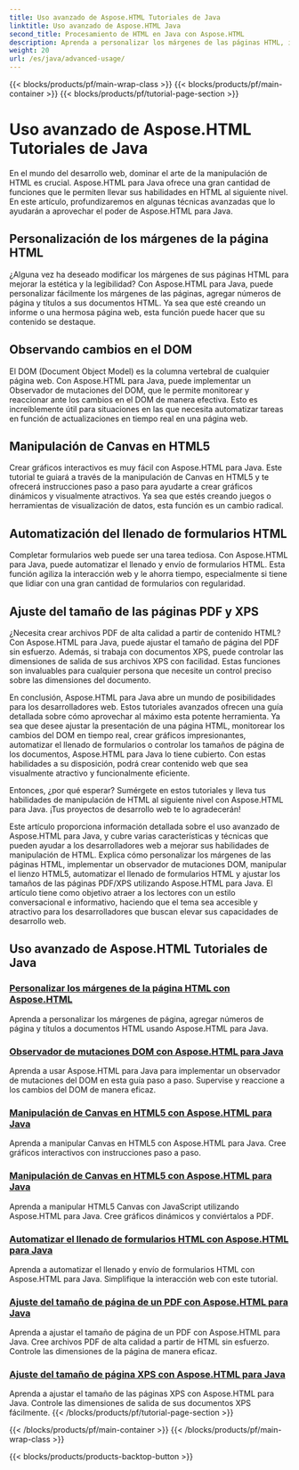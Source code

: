 ```yaml
---
title: Uso avanzado de Aspose.HTML Tutoriales de Java
linktitle: Uso avanzado de Aspose.HTML Java
second_title: Procesamiento de HTML en Java con Aspose.HTML
description: Aprenda a personalizar los márgenes de las páginas HTML, implementar un observador de mutaciones DOM, manipular HTML5 Canvas, automatizar el llenado de formularios HTML y más utilizando Aspose.HTML Java.
weight: 20
url: /es/java/advanced-usage/
---
```


{{< blocks/products/pf/main-wrap-class >}}
{{< blocks/products/pf/main-container >}}
{{< blocks/products/pf/tutorial-page-section >}}

# Uso avanzado de Aspose.HTML Tutoriales de Java


En el mundo del desarrollo web, dominar el arte de la manipulación de HTML es crucial. Aspose.HTML para Java ofrece una gran cantidad de funciones que le permiten llevar sus habilidades en HTML al siguiente nivel. En este artículo, profundizaremos en algunas técnicas avanzadas que lo ayudarán a aprovechar el poder de Aspose.HTML para Java.

## Personalización de los márgenes de la página HTML

¿Alguna vez ha deseado modificar los márgenes de sus páginas HTML para mejorar la estética y la legibilidad? Con Aspose.HTML para Java, puede personalizar fácilmente los márgenes de las páginas, agregar números de página y títulos a sus documentos HTML. Ya sea que esté creando un informe o una hermosa página web, esta función puede hacer que su contenido se destaque.

## Observando cambios en el DOM

El DOM (Document Object Model) es la columna vertebral de cualquier página web. Con Aspose.HTML para Java, puede implementar un Observador de mutaciones del DOM, que le permite monitorear y reaccionar ante los cambios en el DOM de manera efectiva. Esto es increíblemente útil para situaciones en las que necesita automatizar tareas en función de actualizaciones en tiempo real en una página web.

## Manipulación de Canvas en HTML5

Crear gráficos interactivos es muy fácil con Aspose.HTML para Java. Este tutorial te guiará a través de la manipulación de Canvas en HTML5 y te ofrecerá instrucciones paso a paso para ayudarte a crear gráficos dinámicos y visualmente atractivos. Ya sea que estés creando juegos o herramientas de visualización de datos, esta función es un cambio radical.

## Automatización del llenado de formularios HTML

Completar formularios web puede ser una tarea tediosa. Con Aspose.HTML para Java, puede automatizar el llenado y envío de formularios HTML. Esta función agiliza la interacción web y le ahorra tiempo, especialmente si tiene que lidiar con una gran cantidad de formularios con regularidad.

## Ajuste del tamaño de las páginas PDF y XPS

¿Necesita crear archivos PDF de alta calidad a partir de contenido HTML? Con Aspose.HTML para Java, puede ajustar el tamaño de página del PDF sin esfuerzo. Además, si trabaja con documentos XPS, puede controlar las dimensiones de salida de sus archivos XPS con facilidad. Estas funciones son invaluables para cualquier persona que necesite un control preciso sobre las dimensiones del documento.

En conclusión, Aspose.HTML para Java abre un mundo de posibilidades para los desarrolladores web. Estos tutoriales avanzados ofrecen una guía detallada sobre cómo aprovechar al máximo esta potente herramienta. Ya sea que desee ajustar la presentación de una página HTML, monitorear los cambios del DOM en tiempo real, crear gráficos impresionantes, automatizar el llenado de formularios o controlar los tamaños de página de los documentos, Aspose.HTML para Java lo tiene cubierto. Con estas habilidades a su disposición, podrá crear contenido web que sea visualmente atractivo y funcionalmente eficiente.

Entonces, ¿por qué esperar? Sumérgete en estos tutoriales y lleva tus habilidades de manipulación de HTML al siguiente nivel con Aspose.HTML para Java. ¡Tus proyectos de desarrollo web te lo agradecerán!

Este artículo proporciona información detallada sobre el uso avanzado de Aspose.HTML para Java, y cubre varias características y técnicas que pueden ayudar a los desarrolladores web a mejorar sus habilidades de manipulación de HTML. Explica cómo personalizar los márgenes de las páginas HTML, implementar un observador de mutaciones DOM, manipular el lienzo HTML5, automatizar el llenado de formularios HTML y ajustar los tamaños de las páginas PDF/XPS utilizando Aspose.HTML para Java. El artículo tiene como objetivo atraer a los lectores con un estilo conversacional e informativo, haciendo que el tema sea accesible y atractivo para los desarrolladores que buscan elevar sus capacidades de desarrollo web.

## Uso avanzado de Aspose.HTML Tutoriales de Java
### [Personalizar los márgenes de la página HTML con Aspose.HTML](./css-extensions-adding-title-page-number/)
Aprenda a personalizar los márgenes de página, agregar números de página y títulos a documentos HTML usando Aspose.HTML para Java.
### [Observador de mutaciones DOM con Aspose.HTML para Java](./dom-mutation-observer-observing-node-additions/)
Aprenda a usar Aspose.HTML para Java para implementar un observador de mutaciones del DOM en esta guía paso a paso. Supervise y reaccione a los cambios del DOM de manera eficaz.
### [Manipulación de Canvas en HTML5 con Aspose.HTML para Java](./html5-canvas-manipulation-using-code/)
Aprenda a manipular Canvas en HTML5 con Aspose.HTML para Java. Cree gráficos interactivos con instrucciones paso a paso.
### [Manipulación de Canvas en HTML5 con Aspose.HTML para Java](./html5-canvas-manipulation-using-javascript/)
Aprenda a manipular HTML5 Canvas con JavaScript utilizando Aspose.HTML para Java. Cree gráficos dinámicos y conviértalos a PDF.
### [Automatizar el llenado de formularios HTML con Aspose.HTML para Java](./html-form-editor-filling-submitting-forms/)
Aprenda a automatizar el llenado y envío de formularios HTML con Aspose.HTML para Java. Simplifique la interacción web con este tutorial.
### [Ajuste del tamaño de página de un PDF con Aspose.HTML para Java](./adjust-pdf-page-size/)
Aprenda a ajustar el tamaño de página de un PDF con Aspose.HTML para Java. Cree archivos PDF de alta calidad a partir de HTML sin esfuerzo. Controle las dimensiones de la página de manera eficaz.
### [Ajuste del tamaño de página XPS con Aspose.HTML para Java](./adjust-xps-page-size/)
Aprenda a ajustar el tamaño de las páginas XPS con Aspose.HTML para Java. Controle las dimensiones de salida de sus documentos XPS fácilmente.
{{< /blocks/products/pf/tutorial-page-section >}}

{{< /blocks/products/pf/main-container >}}
{{< /blocks/products/pf/main-wrap-class >}}

{{< blocks/products/products-backtop-button >}}
